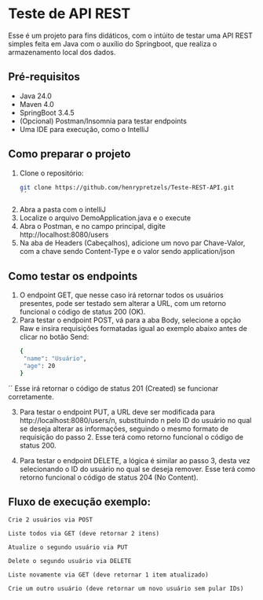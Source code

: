 # Teste de API REST

Esse é um projeto para fins didáticos, com o intúito de testar uma API REST simples feita em Java com o auxílio do Springboot, que realiza o armazenamento local dos dados.

##  Pré-requisitos
- Java 24.0
- Maven 4.0
- SpringBoot 3.4.5
- (Opcional) Postman/Insomnia para testar endpoints
- Uma IDE para execução, como o IntelliJ

## Como preparar o projeto
1. Clone o repositório:
   ```bash
   git clone https://github.com/henrypretzels/Teste-REST-API.git
   ´´
2. Abra a pasta com o intelliJ
3. Localize o arquivo DemoApplication.java e o execute
4. Abra o Postman, e no campo principal, digite http://localhost:8080/users
5. Na aba de Headers (Cabeçalhos), adicione um novo par Chave-Valor, com a chave sendo Content-Type e o valor sendo application/json
## Como testar os endpoints
1. O endpoint GET, que nesse caso irá retornar todos os usuários presentes, pode ser testado sem alterar a URL, com um retorno funcional o código de status 200 (OK).
2. Para testar o endpoint POST, vá para a aba Body, selecione a opção Raw e insira requisições formatadas igual ao exemplo abaixo antes de clicar no botão Send:
   ```bash
   {
    "name": "Usuário",
    "age": 20
   }
´´
Esse irá retornar o código de status 201 (Created) se funcionar corretamente.

3. Para testar o endpoint PUT, a URL deve ser modificada para  http://localhost:8080/users/n, substituindo n pelo ID do usuário no qual se deseja alterar as informações,
seguindo o mesmo formato de requisição do passo 2. Esse terá como retorno funcional o código de status 200.

4. Para testar o endpoint DELETE, a lógica é similar ao passo 3, desta vez selecionando o ID do usuário no qual se deseja remover. Esse terá como retorno funcional o código de status 204 (No Content).


## Fluxo de execução exemplo:
    Crie 2 usuários via POST

    Liste todos via GET (deve retornar 2 itens)

    Atualize o segundo usuário via PUT

    Delete o segundo usuário via DELETE

    Liste novamente via GET (deve retornar 1 item atualizado)

    Crie um outro usuário (deve retornar um novo usuário sem pular IDs)

